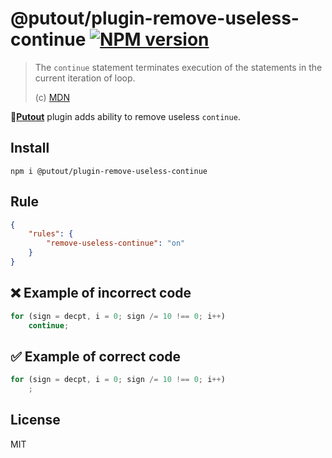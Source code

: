 # @putout/plugin-remove-useless-continue [![NPM version][NPMIMGURL]][NPMURL]

[NPMIMGURL]: https://img.shields.io/npm/v/@putout/plugin-remove-useless-continue.svg?style=flat&longCache=true
[NPMURL]: https://npmjs.org/package/@putout/plugin-remove-useless-continue "npm"

> The `continue` statement terminates execution of the statements in the current iteration of loop.
>
> (c) [MDN](https://developer.mozilla.org/en-US/docs/Web/JavaScript/Reference/Statements/continue)

🐊[**Putout**](https://github.com/coderaiser/putout) plugin adds ability to remove useless `continue`.

## Install

```
npm i @putout/plugin-remove-useless-continue
```

## Rule

```json
{
    "rules": {
        "remove-useless-continue": "on"
    }
}
```

## ❌ Example of incorrect code

```js
for (sign = decpt, i = 0; sign /= 10 !== 0; i++)
    continue;
```

## ✅ Example of correct code

```js
for (sign = decpt, i = 0; sign /= 10 !== 0; i++)
    ;
```

## License

MIT
